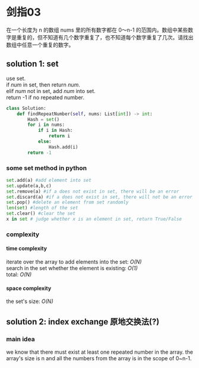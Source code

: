 # 剑指03


在一个长度为 n 的数组 nums 里的所有数字都在 0～n-1 的范围内。数组中某些数字是重复的，但不知道有几个数字重复了，也不知道每个数字重复了几次。请找出数组中任意一个重复的数字。

## solution 1: set

use set.  
if *num* in set, then return *num*.  
elif *num* not in set, add *num* into set.  
return -1 if no repeated number.

```python
class Solution:
    def findRepeatNumber(self, nums: List[int]) -> int:
        Hash = set()
        for i in nums:
            if i in Hash:
                return i
            else:
                Hash.add(i)
        return -1
```

### some set method in python
```python
set.add(a) #add element into set
set.update(a,b,c)
set.remove(a) #if a does not exist in set, there will be an error
set.discard(a) #if a does not exist in set, there will not be an error
set.pop() #delete an element from set randomly
len(set) #length of the set
set.clear() #clear the set
x in set # judge whether x is an element in set, return True/False
```

### complexity
#### time complexity
iterate over the array to add elements into the set: *O(N)*  
search in the set whether the element is existing: *O(1)*  
total: *O(N)*
#### space complexity
the set's size: *O(N)*

## solution 2: index exchange 原地交换法(?)
### main idea
we know that there must exist at least one repeated number in the array. the array's size is n and all the numbers from the array is in the scope of 0~n-1.

